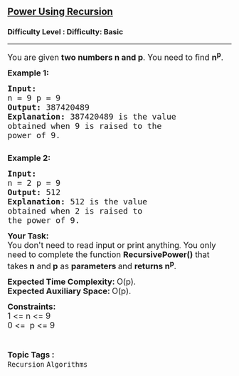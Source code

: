 <h2><a href="https://www.geeksforgeeks.org/problems/power-using-recursion/1?page=2&difficulty=Basic&status=unsolved,attempted&sortBy=accuracy">Power Using Recursion</a></h2><h3>Difficulty Level : Difficulty: Basic</h3><hr><div class="problems_problem_content__Xm_eO"><p><span style="font-size:18px">You are given <strong>two numbers n and p</strong>. You need to find <strong>n<sup>p</sup></strong>.</span></p>

<p><span style="font-size:18px"><strong>Example 1:</strong></span></p>

<pre><span style="font-size:18px"><strong>Input:
</strong>n = 9 p = 9 
<strong>Output: </strong>387420489
<strong>Explanation: </strong>387420489 is the value 
obtained when 9 is raised to the 
power of 9.</span>

</pre>

<p><span style="font-size:18px"><strong>Example 2:</strong></span></p>

<pre><span style="font-size:18px"><strong>Input:
</strong>n = 2 p = 9
<strong>Output: </strong>512<strong>
Explanation: </strong>512 is the value 
obtained when 2 is raised to 
the power of 9.&nbsp;&nbsp;</span></pre>

<p><span style="font-size:18px"><strong>Your Task:</strong><br>
You don't need to read input or print anything</span>.<span style="font-size:18px">&nbsp;You only need to complete the function <strong>RecursivePower()</strong> that takes<strong> n</strong> and<strong> p</strong> as <strong>parameters </strong>and <strong>returns n<sup>p</sup></strong>.</span></p>

<p><span style="font-size:18px"><strong>Expected Time Complexity:&nbsp;</strong>O(p).<br>
<strong>Expected Auxiliary Space:&nbsp;</strong>O(p).</span></p>

<p><strong><span style="font-size:18px">Constraints: </span></strong><br>
<span style="font-size:18px">1 &lt;= n&nbsp;&lt;= 9<br>
0 &lt;= &nbsp;p &lt;= 9</span></p>
</div><br><p><span style=font-size:18px><strong>Topic Tags : </strong><br><code>Recursion</code>&nbsp;<code>Algorithms</code>&nbsp;